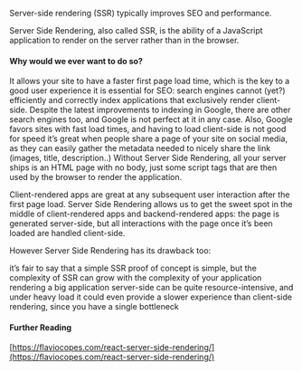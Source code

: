 Server-side rendering (SSR) typically improves SEO and performance.

Server Side Rendering, also called SSR, is the ability of a JavaScript application to render on the server rather than in the browser.

#### Why would we ever want to do so?

It allows your site to have a faster first page load time, which is the key to a good user experience
it is essential for SEO: search engines cannot (yet?) efficiently and correctly index applications that exclusively render client-side. Despite the latest improvements to indexing in Google, there are other search engines too, and Google is not perfect at it in any case. Also, Google favors sites with fast load times, and having to load client-side is not good for speed
it’s great when people share a page of your site on social media, as they can easily gather the metadata needed to nicely share the link (images, title, description..)
Without Server Side Rendering, all your server ships is an HTML page with no body, just some script tags that are then used by the browser to render the application.

Client-rendered apps are great at any subsequent user interaction after the first page load. Server Side Rendering allows us to get the sweet spot in the middle of client-rendered apps and backend-rendered apps: the page is generated server-side, but all interactions with the page once it’s been loaded are handled client-side.

However Server Side Rendering has its drawback too:

it’s fair to say that a simple SSR proof of concept is simple, but the complexity of SSR can grow with the complexity of your application
rendering a big application server-side can be quite resource-intensive, and under heavy load it could even provide a slower experience than client-side rendering, since you have a single bottleneck

#### Further Reading

[https://flaviocopes.com/react-server-side-rendering/](https://flaviocopes.com/react-server-side-rendering/)
